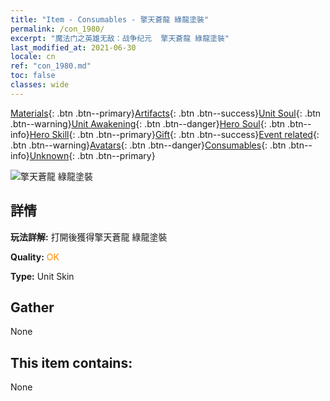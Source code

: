 ```yaml
---
title: "Item - Consumables - 擎天蒼龍 綠龍塗裝"
permalink: /con_1980/
excerpt: "魔法门之英雄无敌：战争纪元  擎天蒼龍 綠龍塗裝"
last_modified_at: 2021-06-30
locale: cn
ref: "con_1980.md"
toc: false
classes: wide
---
```

 [Materials](/ItemsCN/){: .btn .btn--primary}[Artifacts](/ItemsCN/Artifacts/){: .btn .btn--success}[Unit Soul](/ItemsCN/UnitSoul/){: .btn .btn--warning}[Unit Awakening](/ItemsCN/UnitAwakening/){: .btn .btn--danger}[Hero Soul](/ItemsCN/HeroSoul/){: .btn .btn--info}[Hero Skill](/ItemsCN/HeroSkill/){: .btn .btn--primary}[Gift](/ItemsCN/Gift/){: .btn .btn--success}[Event related](/ItemsCN/Events/){: .btn .btn--warning}[Avatars](/ItemsCN/Avatars/){: .btn .btn--danger}[Consumables](/ItemsCN/Consumables/){: .btn .btn--info}[Unknown](/ItemsCN/Unknown/){: .btn .btn--primary}

 ![擎天蒼龍 綠龍塗裝](/images/u/ti_lvlongpifu.jpg)

## 詳情
 **玩法詳解:** 打開後獲得擎天蒼龍 綠龍塗裝

 **Quality:** <span style="color: #FF8C00">OK</span>

 **Type:** Unit Skin

## Gather

  None

## This item contains:

  None


